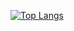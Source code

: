 [![Top Langs](https://github-readme-stats.vercel.app/api/top-langs/?username=freesme&layout=compact)](https://github.com/anuraghazra/github-readme-stats)